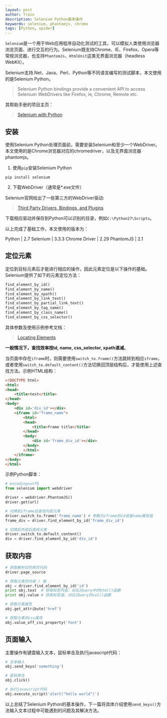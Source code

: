 ```yaml
---
layout: post
author: Train
description: Selenium Python基本操作
keywords: selenium, phantomjs, chrome
tags: [Python, spider]
---
```


`Selenium`是一个用于Web应用程序自动化测试的工具，可以模拟人类使用浏览器浏览页面、进行交互的行为。Selenium既支持Chrome、IE、Firefox、Opera等常规浏览器，也支持`PhantomJs`、`HtmlUnit`这类无界面浏览器（headless WebKit）。

Selenium支持.Net、Java、Perl、Python等不同语言编写的测试脚本，本文使用的是Selenium Python。

> Selenium Python bindings provide a convenient API to access Selenium WebDrivers like Firefox, Ie, Chrome, Remote etc.

其帮助手册的项目主页：

> [Selenium with Python](http://selenium-python.readthedocs.io/index.html)

## 安装

使用Selenium Python处理页面前，需要安装Selenium和至少一个WebDriver。本文使用的是Chrome浏览器对应的chromedriver，以及无界面浏览器phantomjs。

1. 使用`pip`安装Selenium Python

```
pip install selenium
```

2. 下载WebDriver（通常是*.exe文件）

Selenium官网给出了一些第三方的WebDriver驱动:

> [Third Party Drivers, Bindings, and Plugins](http://www.seleniumhq.org/download/#thirdPartyDrivers)

下载相应驱动并保存到Python可以识别的目录，例如`C:\Python27\Scripts`。

以上完成了基础工作，本文使用的版本为：

Python | 2.7
Selenium | 3.3.3
Chrome Driver | 2.29
PhantomJS | 2.1

## 定位元素

定位到目标元素后才能进行相应的操作，因此元素定位是以下操作的基础。Selenium提供了如下的元素定位方法：

``` python
find_element_by_id()
find_element_by_name()
find_element_by_xpath()
find_element_by_link_text()
find_element_by_partial_link_text()
find_element_by_tag_name()
find_element_by_class_name()
find_element_by_css_selector()
```

具体参数及使用示例参考文档：

> [Locating Elements](http://selenium-python.readthedocs.io/locating-elements.html)

**一般情况下，查找效率按id, name, css_selector, xpath递减**。

当页面中存在`iframe`时，则需要使用`switch_to.frame()`方法跳转到相应`iframe`，或者使用`switch_to.default_content()`方法切换回顶层结构后，才能使用上述查找方法。示例HTML结构：

``` html
<!DOCTYPE html>
<html>
<head>
    <title>test</title>
</head>
<body>
    <div id='div_id'></div>
    <iframe id="frame_name">
        <html>
        <head>
            <title>frame title</title>
        </head>
        <body>
            <div id='frame_div_id'></div>
        </body>
        </html>
    </iframe>
</body>
</html>
```

示例Python脚本：

``` python
# encoding=utf8
from selenium import webdriver

driver = webdriver.PhantomJS()
driver.get(url)

# 切换到iframe后查找内层元素
driver.switch_to.frame('frame_name') # 参数为iframe的id或者name属性值
frame_div = driver.find_element_by_id('frame_div_id')

# 切换后外层后查找元素
driver.switch_to.default_content()
div = driver.find_element_by_id('div_id')
```


## 获取内容

``` python
# 获取解析后的网页代码
driver.page_source

# 获取元素的内容 / 值
obj = driver.find_element_by_id('id')
print obj.text  # 获取标签内容，对应JQuery中的html()函数
print obj.value # 获取标签值，对应JQuery的val()函数

# 获取元素属性
obj.get_attribute('href')

# 获取元素的css属性
obj.value_off_css_property('font')
```

## 页面输入

主要操作有键盘输入文本，鼠标单击及执行javascript代码：

``` python
# 文本输入
obj.send_keys('something')

# 鼠标单击
obj.click()

# 执行javascript代码
obj.execute_script('alert("hello world")')
```

以上总结了Selenium Python的基本操作，下一篇将具体介绍使用`send_keys()`方法输入文本过程中可能遇到的问题及其解决方法。